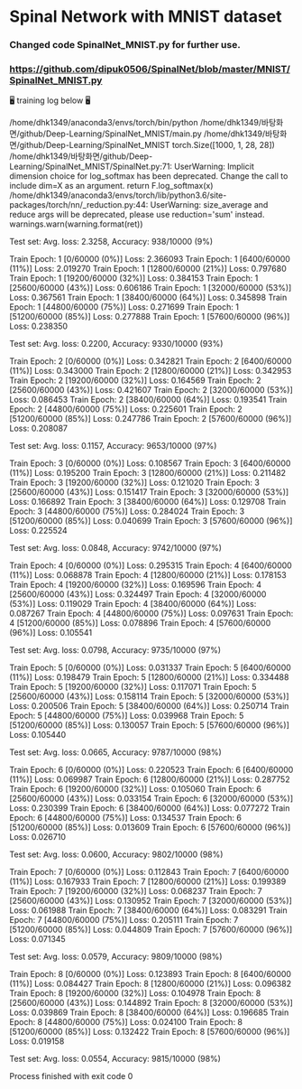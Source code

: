 # Spinal Network with MNIST dataset



### Changed code SpinalNet_MNIST.py for further use.
### https://github.com/dipuk0506/SpinalNet/blob/master/MNIST/SpinalNet_MNIST.py





:desktop_computer: training log below :desktop_computer:

/home/dhk1349/anaconda3/envs/torch/bin/python /home/dhk1349/바탕화면/github/Deep-Learning/SpinalNet_MNIST/main.py
/home/dhk1349/바탕화면/github/Deep-Learning/SpinalNet_MNIST
torch.Size([1000, 1, 28, 28])
/home/dhk1349/바탕화면/github/Deep-Learning/SpinalNet_MNIST/SpinalNet.py:71: UserWarning: Implicit dimension choice for log_softmax has been deprecated. Change the call to include dim=X as an argument.
  return F.log_softmax(x)
/home/dhk1349/anaconda3/envs/torch/lib/python3.6/site-packages/torch/nn/_reduction.py:44: UserWarning: size_average and reduce args will be deprecated, please use reduction='sum' instead.
  warnings.warn(warning.format(ret))

Test set: Avg. loss: 2.3258, Accuracy: 938/10000 (9%)

Train Epoch: 1 [0/60000 (0%)]	Loss: 2.366093
Train Epoch: 1 [6400/60000 (11%)]	Loss: 2.019270
Train Epoch: 1 [12800/60000 (21%)]	Loss: 0.797680
Train Epoch: 1 [19200/60000 (32%)]	Loss: 0.384153
Train Epoch: 1 [25600/60000 (43%)]	Loss: 0.606186
Train Epoch: 1 [32000/60000 (53%)]	Loss: 0.367561
Train Epoch: 1 [38400/60000 (64%)]	Loss: 0.345898
Train Epoch: 1 [44800/60000 (75%)]	Loss: 0.271699
Train Epoch: 1 [51200/60000 (85%)]	Loss: 0.277888
Train Epoch: 1 [57600/60000 (96%)]	Loss: 0.238350

Test set: Avg. loss: 0.2200, Accuracy: 9330/10000 (93%)

Train Epoch: 2 [0/60000 (0%)]	Loss: 0.342821
Train Epoch: 2 [6400/60000 (11%)]	Loss: 0.343000
Train Epoch: 2 [12800/60000 (21%)]	Loss: 0.342953
Train Epoch: 2 [19200/60000 (32%)]	Loss: 0.164569
Train Epoch: 2 [25600/60000 (43%)]	Loss: 0.421607
Train Epoch: 2 [32000/60000 (53%)]	Loss: 0.086453
Train Epoch: 2 [38400/60000 (64%)]	Loss: 0.193541
Train Epoch: 2 [44800/60000 (75%)]	Loss: 0.225601
Train Epoch: 2 [51200/60000 (85%)]	Loss: 0.247786
Train Epoch: 2 [57600/60000 (96%)]	Loss: 0.208087

Test set: Avg. loss: 0.1157, Accuracy: 9653/10000 (97%)

Train Epoch: 3 [0/60000 (0%)]	Loss: 0.108567
Train Epoch: 3 [6400/60000 (11%)]	Loss: 0.195200
Train Epoch: 3 [12800/60000 (21%)]	Loss: 0.211482
Train Epoch: 3 [19200/60000 (32%)]	Loss: 0.121020
Train Epoch: 3 [25600/60000 (43%)]	Loss: 0.151417
Train Epoch: 3 [32000/60000 (53%)]	Loss: 0.166892
Train Epoch: 3 [38400/60000 (64%)]	Loss: 0.129708
Train Epoch: 3 [44800/60000 (75%)]	Loss: 0.284024
Train Epoch: 3 [51200/60000 (85%)]	Loss: 0.040699
Train Epoch: 3 [57600/60000 (96%)]	Loss: 0.225524

Test set: Avg. loss: 0.0848, Accuracy: 9742/10000 (97%)

Train Epoch: 4 [0/60000 (0%)]	Loss: 0.295315
Train Epoch: 4 [6400/60000 (11%)]	Loss: 0.068878
Train Epoch: 4 [12800/60000 (21%)]	Loss: 0.178153
Train Epoch: 4 [19200/60000 (32%)]	Loss: 0.169596
Train Epoch: 4 [25600/60000 (43%)]	Loss: 0.324497
Train Epoch: 4 [32000/60000 (53%)]	Loss: 0.119029
Train Epoch: 4 [38400/60000 (64%)]	Loss: 0.087267
Train Epoch: 4 [44800/60000 (75%)]	Loss: 0.097631
Train Epoch: 4 [51200/60000 (85%)]	Loss: 0.078896
Train Epoch: 4 [57600/60000 (96%)]	Loss: 0.105541

Test set: Avg. loss: 0.0798, Accuracy: 9735/10000 (97%)

Train Epoch: 5 [0/60000 (0%)]	Loss: 0.031337
Train Epoch: 5 [6400/60000 (11%)]	Loss: 0.198479
Train Epoch: 5 [12800/60000 (21%)]	Loss: 0.334488
Train Epoch: 5 [19200/60000 (32%)]	Loss: 0.117071
Train Epoch: 5 [25600/60000 (43%)]	Loss: 0.158114
Train Epoch: 5 [32000/60000 (53%)]	Loss: 0.200506
Train Epoch: 5 [38400/60000 (64%)]	Loss: 0.250714
Train Epoch: 5 [44800/60000 (75%)]	Loss: 0.039968
Train Epoch: 5 [51200/60000 (85%)]	Loss: 0.130057
Train Epoch: 5 [57600/60000 (96%)]	Loss: 0.105440

Test set: Avg. loss: 0.0665, Accuracy: 9787/10000 (98%)

Train Epoch: 6 [0/60000 (0%)]	Loss: 0.220523
Train Epoch: 6 [6400/60000 (11%)]	Loss: 0.069987
Train Epoch: 6 [12800/60000 (21%)]	Loss: 0.287752
Train Epoch: 6 [19200/60000 (32%)]	Loss: 0.105060
Train Epoch: 6 [25600/60000 (43%)]	Loss: 0.033154
Train Epoch: 6 [32000/60000 (53%)]	Loss: 0.230399
Train Epoch: 6 [38400/60000 (64%)]	Loss: 0.077272
Train Epoch: 6 [44800/60000 (75%)]	Loss: 0.134537
Train Epoch: 6 [51200/60000 (85%)]	Loss: 0.013609
Train Epoch: 6 [57600/60000 (96%)]	Loss: 0.026710

Test set: Avg. loss: 0.0600, Accuracy: 9802/10000 (98%)

Train Epoch: 7 [0/60000 (0%)]	Loss: 0.112843
Train Epoch: 7 [6400/60000 (11%)]	Loss: 0.167933
Train Epoch: 7 [12800/60000 (21%)]	Loss: 0.199389
Train Epoch: 7 [19200/60000 (32%)]	Loss: 0.068237
Train Epoch: 7 [25600/60000 (43%)]	Loss: 0.130952
Train Epoch: 7 [32000/60000 (53%)]	Loss: 0.061988
Train Epoch: 7 [38400/60000 (64%)]	Loss: 0.083291
Train Epoch: 7 [44800/60000 (75%)]	Loss: 0.205111
Train Epoch: 7 [51200/60000 (85%)]	Loss: 0.044809
Train Epoch: 7 [57600/60000 (96%)]	Loss: 0.071345

Test set: Avg. loss: 0.0579, Accuracy: 9809/10000 (98%)

Train Epoch: 8 [0/60000 (0%)]	Loss: 0.123893
Train Epoch: 8 [6400/60000 (11%)]	Loss: 0.084427
Train Epoch: 8 [12800/60000 (21%)]	Loss: 0.096382
Train Epoch: 8 [19200/60000 (32%)]	Loss: 0.104978
Train Epoch: 8 [25600/60000 (43%)]	Loss: 0.144892
Train Epoch: 8 [32000/60000 (53%)]	Loss: 0.039869
Train Epoch: 8 [38400/60000 (64%)]	Loss: 0.196685
Train Epoch: 8 [44800/60000 (75%)]	Loss: 0.024100
Train Epoch: 8 [51200/60000 (85%)]	Loss: 0.132422
Train Epoch: 8 [57600/60000 (96%)]	Loss: 0.019158

Test set: Avg. loss: 0.0554, Accuracy: 9815/10000 (98%)


Process finished with exit code 0
